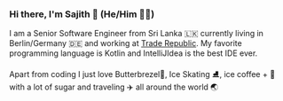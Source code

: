 ### Hi there, I'm Sajith 👋 (He/Him 🏳️‍🌈)

I am a Senior Software Engineer from Sri Lanka 🇱🇰 currently living in Berlin/Germany 🇩🇪 and working at [Trade Republic](https://traderepublic.com/en-de). My favorite programming language is Kotlin and IntelliJIdea is the best IDE ever.

Apart from coding I just love Butterbrezel🥨, Ice Skating ⛸, ice coffee + 🥛 with a lot of sugar and traveling ✈️ all around the world 🌏

<!--
I have no idea why you wanted to look at the raw file, anyways here is the last verse from my favorite poem

The woods are lovely, dark and deep,   
But I have promises to keep,   
And miles to go before I sleep,   
And miles to go before I sleep.
-->
